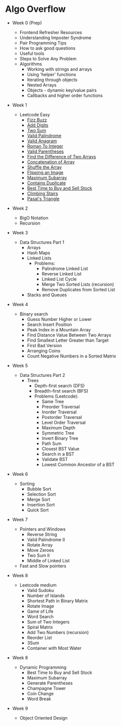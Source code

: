 # Algo Overflow

- Week 0 (Prep)
  - Frontend Refresher Resources
  - Understanding Imposter Syndrome
  - Pair Programming Tips
  - How to ask good questions
  - Useful tools
  - Steps to Solve Any Problem
  - Algorithms
    - Working with strings and arrays
    - Using 'helper' functions
    - Iterating through objects
    - Nested Arrays
    - Objects - dynamic key/value pairs
    - Callbacks and higher order functions
- Week 1
  - Leetcode Easy 
    - [Fizz Buzz](https://leetcode.com/problems/fizz-buzz/)
    - [Add Digits](https://leetcode.com/problems/add-digits/)
    - [Two Sum](https://leetcode.com/problems/two-sum/)
    - [Valid Palindrome](https://leetcode.com/problems/valid-palindrome/)
    - [Valid Anagram](https://leetcode.com/problems/valid-anagram/)
    - [Roman To Integer](https://leetcode.com/problems/roman-to-integer/)
    - [Valid Parentheses](https://leetcode.com/problems/valid-parentheses/)
    - [Find the Difference of Two Arrays](https://leetcode.com/problems/find-the-difference-of-two-arrays/)
    - [Concatenation of Array](https://leetcode.com/problems/concatenation-of-array/)
    - [Shuffle the Array](https://leetcode.com/problems/shuffle-the-array/)
    - [Flipping an Image](https://leetcode.com/problems/flipping-an-image/)
    - [Maximum Subarray](https://leetcode.com/problems/maximum-subarray/)
    - [Contains Duplicate](https://leetcode.com/problems/contains-duplicate/)
    - [Best Time to Buy and Sell Stock](https://leetcode.com/problems/best-time-to-buy-and-sell-stock/)
    - [Climbing Stairs](https://leetcode.com/problems/climbing-stairs/)
    - [Pasal's Triangle](https://leetcode.com/problems/pascals-triangle)
- Week 2
  - BigO Notation
  - Recursion

- Week 3
  - Data Structures Part 1
     - Arrays
     - Hash Maps
     - Linked Lists
       - Problems:
         - Palindrome Linked List
         - Reverse Linked List
         - Linked List Cycle
         - Merge Two Sorted Lists (recursion)
         - Remove Duplicates from Sorted List
     - Stacks and Queues

- Week 4
  - Binary search 
      - Guess Number Higher or Lower
      - Search Insert Position
      - Peak Index in a Mountain Array
      - Find Distance Value Between Two Arrays
      - Find Smallest Letter Greater than Target
      - First Bad Version
      - Arranging Coins
      - Count Negative Numbers in a Sorted Matrix

- Week 5
  - Data Structures Part 2
     - Trees
       - Depth-first search (DFS)
       - Breadth-first search (BFS)
       - Problems (Leetcode):
         - Same Tree 
         - Preorder Traversal
         - Inorder Traversal
         - Postorder Traversal
         - Level Order Traversal
         - Maximum Depth 
         - Symmetric Tree
         - Invert Binary Tree
         - Path Sum
         - Closest BST Value
         - Search in a BST
         - Validate BST
         - Lowest Common Ancestor of a BST

- Week 6 
  - Sorting
    - Bubble Sort
    - Selection Sort
    - Merge Sort
    - Insertion Sort
    - Quick Sort

- Week 7
    - Pointers and Windows
      - Reverse String
      - Valid Palindrome II
      - Rotate Array
      - Move Zeroes
      - Two Sum II
      - Middle of Linked List
    - Fast and Slow pointers
    
- Week 8
  - Leetcode medium
    - Valid Sudoku
    - Number of Islands
    - Shortest Path in Binary Matrix
    - Rotate Image
    - Game of Life
    - Word Search
    - Sum of Two Integers
    - Spiral Matrix
    - Add Two Numbers (recursion)
    - Reorder List
    - 3Sum
    - Container with Most Water

- Week 8
  - Dynamic Programming
    - Best Time to Buy and Sell Stock
    - Maximum Subarray
    - Generate Parentheses
    - Champagne Tower
    - Coin Change
    - Word Break
- Week 9 
  - Object Oriented Design


